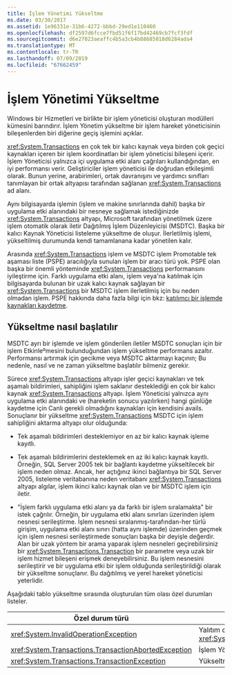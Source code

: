 ```yaml
---
title: İşlem Yönetimi Yükseltme
ms.date: 03/30/2017
ms.assetid: 1e96331e-31b6-4272-bbbd-29ed1e110460
ms.openlocfilehash: df2597d6fcce7fbd51f6f17bd42469cb7fcf3fdf
ms.sourcegitcommit: d6e27023aeaffc4b5a3cb4b88685018d6284ada4
ms.translationtype: MT
ms.contentlocale: tr-TR
ms.lasthandoff: 07/09/2019
ms.locfileid: "67662459"
---
```

# <a name="transaction-management-escalation"></a>İşlem Yönetimi Yükseltme
Windows bir Hizmetleri ve birlikte bir işlem yöneticisi oluşturan modülleri kümesini barındırır. İşlem Yönetim yükseltme bir işlem hareket yöneticisinin bileşenlerden biri diğerine geçiş işlemini açıklar.  
  
 <xref:System.Transactions> en çok tek bir kalıcı kaynak veya birden çok geçici kaynakları içeren bir işlem koordinatları bir işlem yöneticisi bileşeni içerir. İşlem Yöneticisi yalnızca içi uygulama etki alanı çağrıları kullandığından, en iyi performansı verir. Geliştiriciler işlem yöneticisi ile doğrudan etkileşimli olarak. Bunun yerine, arabirimleri, ortak davranışını ve yardımcı sınıfları tanımlayan bir ortak altyapısı tarafından sağlanan <xref:System.Transactions> ad alanı.  
  
 Aynı bilgisayarda işlemin (işlem ve makine sınırlarında dahil) başka bir uygulama etki alanındaki bir nesneye sağlamak istediğinizde <xref:System.Transactions> altyapı, Microsoft tarafından yönetilmek üzere işlem otomatik olarak iletir Dağıtılmış İşlem Düzenleyicisi (MSDTC). Başka bir kalıcı Kaynak Yöneticisi listeleme yükseltme de oluşur. İlerletilmiş işlemi, yükseltilmiş durumunda kendi tamamlanana kadar yönetilen kalır.  
  
 Arasında <xref:System.Transactions> işlem ve MSDTC işlem Promotable tek aşaması liste (PSPE) aracılığıyla sunulan işlem bir aracı türü yok. PSPE olan başka bir önemli yönteminde <xref:System.Transactions> performansını iyileştirme için. Farklı uygulama etki alanı, işlem veya'na katılmak için bilgisayarda bulunan bir uzak kalıcı kaynak sağlayan bir <xref:System.Transactions> bir MSDTC işlem ilerletilmiş için bu neden olmadan işlem. PSPE hakkında daha fazla bilgi için bkz: [katılımcı bir işlemde kaynakları kaydetme](../../../../docs/framework/data/transactions/enlisting-resources-as-participants-in-a-transaction.md).  
  
## <a name="how-escalation-is-initiated"></a>Yükseltme nasıl başlatılır  
 MSDTC ayrı bir işlemde ve işlem gönderilen iletiler MSDTC sonuçları için bir işlem Etkinleºmesini bulunduğundan işlem yükseltme performans azaltır. Performansı artırmak için gecikme veya MSDTC aktarmayı kaçının; Bu nedenle, nasıl ve ne zaman yükseltme başlatılır bilmeniz gerekir.  
  
 Sürece <xref:System.Transactions> altyapı işler geçici kaynakları ve tek aşamalı bildirimleri, sahipliğini işlem saklanır desteklediği en çok bir kalıcı kaynak <xref:System.Transactions> altyapı. İşlem Yöneticisi yalnızca aynı uygulama etki alanındaki ve (hareketin sonucu yazılırken) hangi günlüğe kaydetme için Canlı gerekli olmadığını kaynakları için kendisini avails. Sonuçlanır bir yükseltme <xref:System.Transactions> MSDTC için işlem sahipliğini aktarma altyapı olur olduğunda:  
  
- Tek aşamalı bildirimleri desteklemiyor en az bir kalıcı kaynak işleme kayıtlı.  
  
- Tek aşamalı bildirimlerini desteklemek en az iki kalıcı kaynak kayıtlı. Örneğin, SQL Server 2005 tek bir bağlantı kaydetme yükseltilecek bir işlem neden olmaz. Ancak, her açtığınız ikinci bağlantıya bir SQL Server 2005, listeleme veritabanına neden veritabanı <xref:System.Transactions> altyapı algılar, işlem ikinci kalıcı kaynak olan ve bir MSDTC işlem için iletir.  
  
- "İşlem farklı uygulama etki alanı ya da farklı bir işlem sıralamakta" bir istek çağrılır. Örneğin, bir uygulama etki alanı sınırları üzerinden işlem nesnesi serileştirme. İşlem nesnesi sıralanmış-tarafından-her türlü girişim, uygulama etki alanı sınırı (hatta aynı işlemde) üzerinden geçmek için işlem nesnesi serileştirmede sonuçları başka bir deyişle değerdir. Alan bir uzak yöntem bir arama yaparak işlem nesneleri geçirebilirsiniz bir <xref:System.Transactions.Transaction> bir parametre veya uzak bir işlem hizmet bileşeni erişmek deneyebilirsiniz. Bu işlem nesnesini serileştirir ve bir uygulama etki bir işlem olduğunda serileştirildiği olarak bir yükseltme sonuçlanır. Bu dağıtılmış ve yerel hareket yöneticisi yeterlidir.  
  
 Aşağıdaki tablo yükseltme sırasında oluşturulan tüm olası özel durumları listeler.  
  
|Özel durum türü|Koşul|  
|--------------------|---------------|  
|<xref:System.InvalidOperationException>|Yalıtım düzeyi eşit olan bir işlem İlerlet girişimi <xref:System.Transactions.IsolationLevel.Snapshot>.|  
|<xref:System.Transactions.TransactionAbortedException>|İşlem Yöneticisi kapalı.|  
|<xref:System.Transactions.TransactionException>|Yükseltme başarısız olur ve uygulama durduruldu.|
